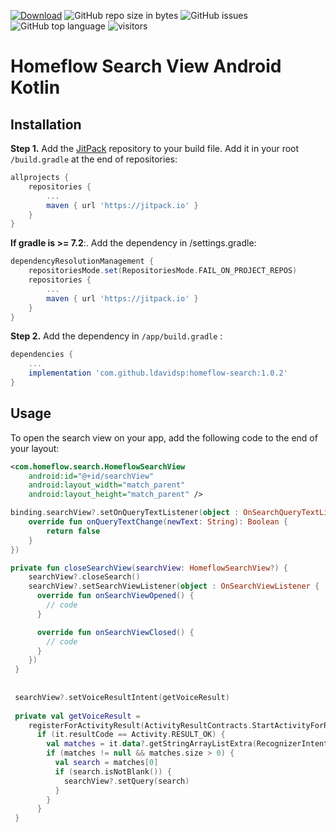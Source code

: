 [![Download](https://jitpack.io/v/ldavidsp/homeflow-search.svg)](https://jitpack.io/#ldavidsp/homeflow-search)
![GitHub repo size in bytes](https://img.shields.io/github/repo-size/ldavidsp/homeflow-search.svg)
![GitHub issues](https://img.shields.io/github/issues/ldavidsp/homeflow-search.svg)
![GitHub top language](https://img.shields.io/github/languages/top/ldavidsp/homeflow-search.svg)
![visitors](https://visitor-badge.laobi.icu/badge?page_id=homeflow-search.readme)

Homeflow Search View Android Kotlin
=====

## Installation

**Step 1.** Add the [JitPack](https://jitpack.io/#ldavidsp/homeflow-search/1.0.2) repository to your build file. Add it in your root `/build.gradle` at the end of repositories:

```gradle
allprojects {
    repositories {
        ...
        maven { url 'https://jitpack.io' }
    }
}
```

**If gradle is >= 7.2**:. Add the dependency in /settings.gradle:
```gradle
dependencyResolutionManagement {
    repositoriesMode.set(RepositoriesMode.FAIL_ON_PROJECT_REPOS)
    repositories {
        ...
        maven { url 'https://jitpack.io' }
    }
}
```

**Step 2.** Add the dependency in `/app/build.gradle` :

```gradle
dependencies {
    ...
    implementation 'com.github.ldavidsp:homeflow-search:1.0.2'
}
```

## Usage
To open the search view on your app, add the following code to the end of your layout:
```xml
<com.homeflow.search.HomeflowSearchView
    android:id="@+id/searchView"
    android:layout_width="match_parent"
    android:layout_height="match_parent" />
```

```kotlin
binding.searchView?.setOnQueryTextListener(object : OnSearchQueryTextListener {
    override fun onQueryTextChange(newText: String): Boolean {
        return false
    }
})

private fun closeSearchView(searchView: HomeflowSearchView?) {
    searchView?.closeSearch()
    searchView?.setSearchViewListener(object : OnSearchViewListener {
      override fun onSearchViewOpened() {
        // code
      }

      override fun onSearchViewClosed() {
        // code
      }
    })
 }
 
 
 searchView?.setVoiceResultIntent(getVoiceResult)
 
 private val getVoiceResult =
    registerForActivityResult(ActivityResultContracts.StartActivityForResult()) {
      if (it.resultCode == Activity.RESULT_OK) {
        val matches = it.data?.getStringArrayListExtra(RecognizerIntent.EXTRA_RESULTS)
        if (matches != null && matches.size > 0) {
          val search = matches[0]
          if (search.isNotBlank()) {
            searchView?.setQuery(search)
          }
        }
      }
 }
          
```
